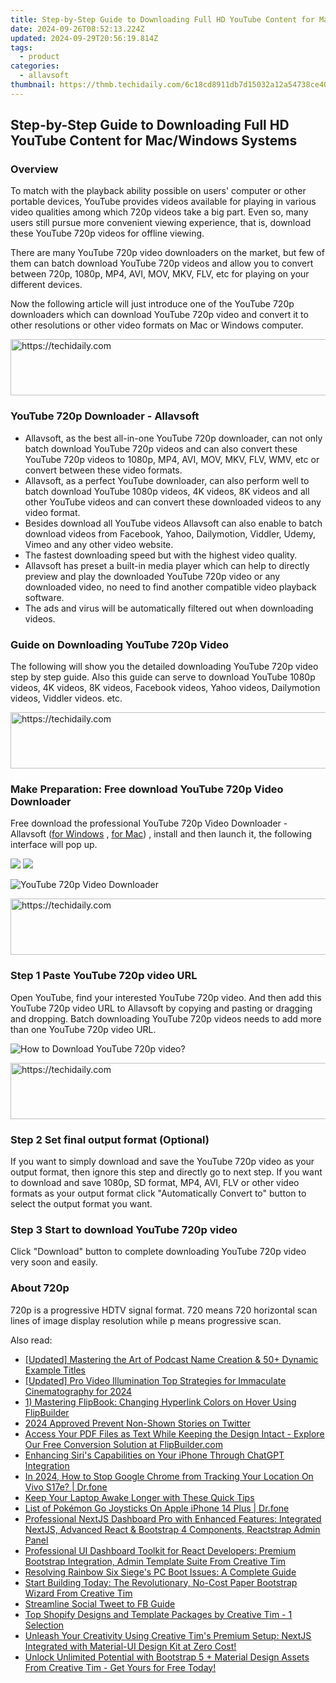 ```yaml
---
title: Step-by-Step Guide to Downloading Full HD YouTube Content for Mac/Windows Systems
date: 2024-09-26T08:52:13.224Z
updated: 2024-09-29T20:56:19.814Z
tags:
  - product
categories:
  - allavsoft
thumbnail: https://thmb.techidaily.com/6c18cd8911db7d15032a12a54738ce400822365f498b5ad342fd2bd1d2d802ab.jpg
---
```


## Step-by-Step Guide to Downloading Full HD YouTube Content for Mac/Windows Systems

### Overview

To match with the playback ability possible on users' computer or other portable devices, YouTube provides videos available for playing in various video qualities among which 720p videos take a big part. Even so, many users still pursue more convenient viewing experience, that is, download these YouTube 720p videos for offline viewing.

There are many YouTube 720p video downloaders on the market, but few of them can batch download YouTube 720p videos and allow you to convert between 720p, 1080p, MP4, AVI, MOV, MKV, FLV, etc for playing on your different devices.

Now the following article will just introduce one of the YouTube 720p downloaders which can download YouTube 720p video and convert it to other resolutions or other video formats on Mac or Windows computer.

<!-- affiliate ads begin -->
<a href="https://ephamedtechinc.pxf.io/c/5597632/2137214/26400" target="_top" id="2137214">
  <img src="//a.impactradius-go.com/display-ad/26400-2137214" border="0" alt="https://techidaily.com" width="728" height="90"/>
</a>
<img height="0" width="0" src="https://ephamedtechinc.pxf.io/i/5597632/2137214/26400" style="position:absolute;visibility:hidden;" border="0" />
<!-- affiliate ads end -->

### YouTube 720p Downloader - Allavsoft

* Allavsoft, as the best all-in-one YouTube 720p downloader, can not only batch download YouTube 720p videos and can also convert these YouTube 720p videos to 1080p, MP4, AVI, MOV, MKV, FLV, WMV, etc or convert between these video formats.
* Allavsoft, as a perfect YouTube downloader, can also perform well to batch download YouTube 1080p videos, 4K videos, 8K videos and all other YouTube videos and can convert these downloaded videos to any video format.
* Besides download all YouTube videos Allavsoft can also enable to batch download videos from Facebook, Yahoo, Dailymotion, Viddler, Udemy, Vimeo and any other video website.
* The fastest downloading speed but with the highest video quality.
* Allavsoft has preset a built-in media player which can help to directly preview and play the downloaded YouTube 720p video or any downloaded video, no need to find another compatible video playback software.
* The ads and virus will be automatically filtered out when downloading videos.

### Guide on Downloading YouTube 720p Video

The following will show you the detailed downloading YouTube 720p video step by step guide. Also this guide can serve to download YouTube 1080p videos, 4K videos, 8K videos, Facebook videos, Yahoo videos, Dailymotion videos, Viddler videos. etc.

<!-- affiliate ads begin -->
<a href="https://appsumo.8odi.net/c/5597632/2094418/7443" target="_top" id="2094418">
  <img src="//a.impactradius-go.com/display-ad/7443-2094418" border="0" alt="https://techidaily.com" width="728" height="90"/>
</a>
<img height="0" width="0" src="https://appsumo.8odi.net/i/5597632/2094418/7443" style="position:absolute;visibility:hidden;" border="0" />
<!-- affiliate ads end -->

### Make Preparation: Free download YouTube 720p Video Downloader

Free download the professional YouTube 720p Video Downloader - Allavsoft ([for Windows](https://tools.techidaily.com/allavsoft/products/) , [for Mac](https://tools.techidaily.com/allavsoft/products/)) , install and then launch it, the following interface will pop up.

[![](https://www.allavsoft.com/how-to/../images/how-to/free-download-win.jpg)](https://tools.techidaily.com/allavsoft/products/) [![](https://www.allavsoft.com/how-to/../images/how-to/free-download-mac.jpg)](https://tools.techidaily.com/allavsoft/products/)

![YouTube 720p Video Downloader](https://www.allavsoft.com/how-to/../images/allavsoft/screen-shot-600.jpg)

<!-- affiliate ads begin -->
<a href="https://appsumo.8odi.net/c/5597632/2123730/7443" target="_top" id="2123730">
  <img src="//a.impactradius-go.com/display-ad/7443-2123730" border="0" alt="https://techidaily.com" width="728" height="90"/>
</a>
<img height="0" width="0" src="https://appsumo.8odi.net/i/5597632/2123730/7443" style="position:absolute;visibility:hidden;" border="0" />
<!-- affiliate ads end -->

### Step 1 Paste YouTube 720p video URL

Open YouTube, find your interested YouTube 720p video. And then add this YouTube 720p video URL to Allavsoft by copying and pasting or dragging and dropping. Batch downloading YouTube 720p videos needs to add more than one YouTube 720p video URL.

![How to Download YouTube 720p video?](https://www.allavsoft.com/how-to/../images/how-to/download-rtmp-video/download-rtmp-video.jpg)

<!-- affiliate ads begin -->
<a href="https://appsumo.8odi.net/c/5597632/2123738/7443" target="_top" id="2123738">
  <img src="//a.impactradius-go.com/display-ad/7443-2123738" border="0" alt="https://techidaily.com" width="600" height="90"/>
</a>
<img height="0" width="0" src="https://appsumo.8odi.net/i/5597632/2123738/7443" style="position:absolute;visibility:hidden;" border="0" />
<!-- affiliate ads end -->

### Step 2 Set final output format (Optional)

If you want to simply download and save the YouTube 720p video as your output format, then ignore this step and directly go to next step. If you want to download and save 1080p, SD format, MP4, AVI, FLV or other video formats as your output format click "Automatically Convert to" button to select the output format you want.

### Step 3 Start to download YouTube 720p video

Click "Download" button to complete downloading YouTube 720p video very soon and easily.

### About 720p

720p is a progressive HDTV signal format. 720 means 720 horizontal scan lines of image display resolution while p means progressive scan.

<ins class="adsbygoogle"
     style="display:block"
     data-ad-format="autorelaxed"
     data-ad-client="ca-pub-7571918770474297"
     data-ad-slot="1223367746"></ins>

<ins class="adsbygoogle"
     style="display:block"
     data-ad-client="ca-pub-7571918770474297"
     data-ad-slot="8358498916"
     data-ad-format="auto"
     data-full-width-responsive="true"></ins>

<span class="atpl-alsoreadstyle">Also read:</span>
<div><ul>
<li><a href="https://extra-guidance.techidaily.com/updated-mastering-the-art-of-podcast-name-creation-and-50plus-dynamic-example-titles/"><u>[Updated] Mastering the Art of Podcast Name Creation & 50+ Dynamic Example Titles</u></a></li>
<li><a href="https://article-knowledge.techidaily.com/updated-pro-video-illumination-top-strategies-for-immaculate-cinematography-for-2024/"><u>[Updated] Pro Video Illumination Top Strategies for Immaculate Cinematography for 2024</u></a></li>
<li><a href="https://fox-pages.techidaily.com/1-mastering-flipbook-changing-hyperlink-colors-on-hover-using-flipbuilder/"><u>1) Mastering FlipBook: Changing Hyperlink Colors on Hover Using FlipBuilder</u></a></li>
<li><a href="https://facebook-video-content.techidaily.com/2024-approved-prevent-non-shown-stories-on-twitter/"><u>2024 Approved Prevent Non-Shown Stories on Twitter</u></a></li>
<li><a href="https://fox-pages.techidaily.com/access-your-pdf-files-as-text-while-keeping-the-design-intact-explore-our-free-conversion-solution-at-flipbuildercom/"><u>Access Your PDF Files as Text While Keeping the Design Intact - Explore Our Free Conversion Solution at FlipBuilder.com</u></a></li>
<li><a href="https://tech-haven.techidaily.com/enhancing-siris-capabilities-on-your-iphone-through-chatgpt-integration/"><u>Enhancing Siri's Capabilities on Your iPhone Through ChatGPT Integration</u></a></li>
<li><a href="https://review-topics.techidaily.com/in-2024-how-to-stop-google-chrome-from-tracking-your-location-on-vivo-s17e-drfone-by-drfone-virtual-android/"><u>In 2024, How to Stop Google Chrome from Tracking Your Location On Vivo S17e? | Dr.fone</u></a></li>
<li><a href="https://win-howtos.techidaily.com/1723203529290-keep-your-laptop-awake-longer-with-these-quick-tips/"><u>Keep Your Laptop Awake Longer with These Quick Tips</u></a></li>
<li><a href="https://ios-pokemon-go.techidaily.com/list-of-pokemon-go-joysticks-on-apple-iphone-14-plus-drfone-by-drfone-virtual-ios/"><u>List of Pokémon Go Joysticks On Apple iPhone 14 Plus | Dr.fone</u></a></li>
<li><a href="https://fox-pages.techidaily.com/professional-nextjs-dashboard-pro-with-enhanced-features-integrated-nextjs-advanced-react-and-bootstrap-4-components-reactstrap-admin-panel/"><u>Professional NextJS Dashboard Pro with Enhanced Features: Integrated NextJS, Advanced React & Bootstrap 4 Components, Reactstrap Admin Panel</u></a></li>
<li><a href="https://fox-pages.techidaily.com/professional-ui-dashboard-toolkit-for-react-developers-premium-bootstrap-integration-admin-template-suite-from-creative-tim/"><u>Professional UI Dashboard Toolkit for React Developers: Premium Bootstrap Integration, Admin Template Suite From Creative Tim</u></a></li>
<li><a href="https://program-issues.techidaily.com/resolving-rainbow-six-sieges-pc-boot-issues-a-complete-guide/"><u>Resolving Rainbow Six Siege's PC Boot Issues: A Complete Guide</u></a></li>
<li><a href="https://fox-pages.techidaily.com/start-building-today-the-revolutionary-no-cost-paper-bootstrap-wizard-from-creative-tim/"><u>Start Building Today: The Revolutionary, No-Cost Paper Bootstrap Wizard From Creative Tim</u></a></li>
<li><a href="https://facebook-video-content.techidaily.com/streamline-social-tweet-to-fb-guide/"><u>Streamline Social Tweet to FB Guide</u></a></li>
<li><a href="https://fox-pages.techidaily.com/top-shopify-designs-and-template-packages-by-creative-tim-1-selection/"><u>Top Shopify Designs and Template Packages by Creative Tim - 1 Selection</u></a></li>
<li><a href="https://fox-pages.techidaily.com/unleash-your-creativity-using-creative-tims-premium-setup-nextjs-integrated-with-material-ui-design-kit-at-zero-cost/"><u>Unleash Your Creativity Using Creative Tim's Premium Setup: NextJS Integrated with Material-UI Design Kit at Zero Cost!</u></a></li>
<li><a href="https://fox-pages.techidaily.com/unlock-unlimited-potential-with-bootstrap-5-plus-material-design-assets-from-creative-tim-get-yours-for-free-today/"><u>Unlock Unlimited Potential with Bootstrap 5 + Material Design Assets From Creative Tim - Get Yours for Free Today!</u></a></li>
</ul></div>

